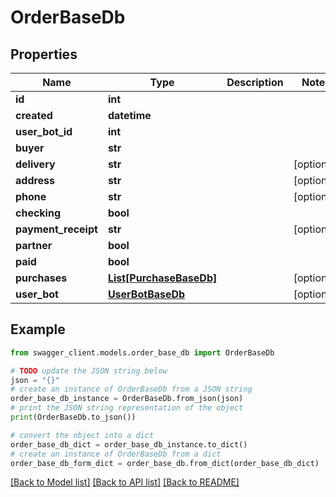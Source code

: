 # OrderBaseDb


## Properties

Name | Type | Description | Notes
------------ | ------------- | ------------- | -------------
**id** | **int** |  | 
**created** | **datetime** |  | 
**user_bot_id** | **int** |  | 
**buyer** | **str** |  | 
**delivery** | **str** |  | [optional] 
**address** | **str** |  | [optional] 
**phone** | **str** |  | [optional] 
**checking** | **bool** |  | 
**payment_receipt** | **str** |  | [optional] 
**partner** | **bool** |  | 
**paid** | **bool** |  | 
**purchases** | [**List[PurchaseBaseDb]**](PurchaseBaseDb.md) |  | [optional] 
**user_bot** | [**UserBotBaseDb**](UserBotBaseDb.md) |  | [optional] 

## Example

```python
from swagger_client.models.order_base_db import OrderBaseDb

# TODO update the JSON string below
json = "{}"
# create an instance of OrderBaseDb from a JSON string
order_base_db_instance = OrderBaseDb.from_json(json)
# print the JSON string representation of the object
print(OrderBaseDb.to_json())

# convert the object into a dict
order_base_db_dict = order_base_db_instance.to_dict()
# create an instance of OrderBaseDb from a dict
order_base_db_form_dict = order_base_db.from_dict(order_base_db_dict)
```
[[Back to Model list]](../README.md#documentation-for-models) [[Back to API list]](../README.md#documentation-for-api-endpoints) [[Back to README]](../README.md)


